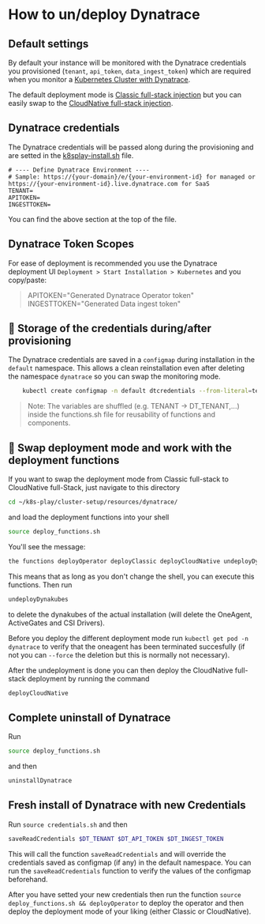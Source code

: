 # How to un/deploy Dynatrace

## Default settings
By default your instance will be monitored with the Dynatrace credentials you provisioned (`tenant`, `api_token`, `data_ingest_token`) which are required when you monitor a [Kubernetes Cluster with Dynatrace](https://www.dynatrace.com/support/help/setup-and-configuration/setup-on-container-platforms/kubernetes/get-started-with-kubernetes-monitoring). 

The default deployment mode is [Classic full-stack injection](dynatrace.com/support/help/setup-and-configuration/setup-on-container-platforms/kubernetes/get-started-with-kubernetes-monitoring/deployment-options-k8s#classic) but you can easily swap to the [CloudNative full-stack injection](https://www.dynatrace.com/support/help/setup-and-configuration/setup-on-container-platforms/kubernetes/get-started-with-kubernetes-monitoring/deployment-options-k8s#cloud-native).

## Dynatrace credentials

The Dynatrace credentials will be passed along during the provisioning and are setted in the [k8splay-install.sh](../../k8splay-install.sh) file. 

```
# ---- Define Dynatrace Environment ----
# Sample: https://{your-domain}/e/{your-environment-id} for managed or https://{your-environment-id}.live.dynatrace.com for SaaS
TENANT=
APITOKEN=
INGESTTOKEN=
```
You can find the above section at the top of the file.


## Dynatrace Token Scopes 

For ease of deployment is recommended you use the Dynatrace deployment UI `Deployment > Start Installation > Kubernetes`
and you copy/paste:
>APITOKEN="Generated Dynatrace Operator token"
>INGESTTOKEN="Generated Data ingest token"



## 💾 Storage of the credentials during/after provisioning

The Dynatrace credentials are saved in a `configmap` during installation in the `default` namespace. This allows a clean reinstallation even after deleting the namespace `dynatrace` so you can swap the monitoring mode.

```bash
    kubectl create configmap -n default dtcredentials --from-literal=tenant=${DT_TENANT} --from-literal=apiToken=${DT_API_TOKEN} --from-literal=dataIngestToken=${DT_INGEST_TOKEN}
```

> Note: The variables are shuffled (e.g. TENANT -> DT_TENANT,...) inside the functions.sh file for reusability of functions and components. 

## 🔄 Swap deployment mode and work with the deployment functions

If you want to swap the deployment mode from Classic full-stack to CloudNative full-Stack, just navigate to this directory

```bash
cd ~/k8s-play/cluster-setup/resources/dynatrace/
```

and load the deployment functions into your shell 

```bash
source deploy_functions.sh
``` 

You'll see the message:

```bash
the functions deployOperator deployClassic deployCloudNative undeployDynakubes uninstallDynatrace have been loaded to the current shell
```


This means that as long as you don't change the shell, you can execute this functions.
Then run 
```bash
undeployDynakubes
``` 
to delete the dynakubes of the actual installation (will delete the OneAgent, ActiveGates and CSI Drivers). 

Before you deploy the different deployment mode run `kubectl get pod -n dynatrace` to verify that the oneagent has been terminated succesfully (if not you can `--force` the deletion but this is normally not necessary).


After the undeployment is done you can then deploy the CloudNative full-stack deployment by running the command 

```bash
deployCloudNative
```


## Complete uninstall of Dynatrace
Run 
```bash
source deploy_functions.sh
``` 
and then

```bash
uninstallDynatrace
```


## Fresh install of Dynatrace with new Credentials

Run `source credentials.sh` and then 

```bash
saveReadCredentials $DT_TENANT $DT_API_TOKEN $DT_INGEST_TOKEN
```
This will call the function `saveReadCredentials` and will override the credentials saved as configmap (if any) in the default namespace. You can run the `saveReadCredentials` function to verify the values of the configmap beforehand.

After you have setted your new credentials then run the function `source deploy_functions.sh && deployOperator` to deploy the operator and then deploy the deployment mode of your liking (either Classic or CloudNative).
